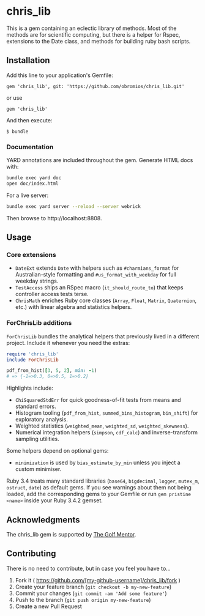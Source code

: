 # chris_lib

This is a gem containing an eclectic library of methods. Most of the methods are for scientific computing, but there is a helper for Rspec, extensions to the Date class, and methods for building ruby bash scripts.

## Installation

Add this line to your application's Gemfile:

```
gem 'chris_lib', git: 'https://github.com/obromios/chris_lib.git'
```
or use
```
gem 'chris_lib'
```

And then execute:

    $ bundle

### Documentation

YARD annotations are included throughout the gem. Generate HTML docs with:

```bash
bundle exec yard doc
open doc/index.html
```

For a live server:

```bash
bundle exec yard server --reload --server webrick
```

Then browse to http://localhost:8808.

## Usage

### Core extensions

- `DateExt` extends `Date` with helpers such as `#charmians_format` for Australian-style formatting and `#us_format_with_weekday` for full weekday strings.
- `TestAccess` ships an RSpec macro (`it_should_route_to`) that keeps controller access tests terse.
- `ChrisMath` enriches Ruby core classes (`Array`, `Float`, `Matrix`, `Quaternion`, etc.) with linear algebra and statistics helpers.

### ForChrisLib additions

`ForChrisLib` bundles the analytical helpers that previously lived in a different project. Include it whenever you need the extras:

```ruby
require 'chris_lib'
include ForChrisLib

pdf_from_hist([3, 5, 2], min: -1)
# => {-1=>0.3, 0=>0.5, 1=>0.2}
```

Highlights include:

- `ChiSquaredStdErr` for quick goodness-of-fit tests from means and standard errors.
- Histogram tooling (`pdf_from_hist`, `summed_bins_histogram`, `bin_shift`) for exploratory analysis.
- Weighted statistics (`weighted_mean`, `weighted_sd`, `weighted_skewness`).
- Numerical integration helpers (`simpson`, `cdf_calc`) and inverse-transform sampling utilities.

Some helpers depend on optional gems:

- `minimization` is used by `bias_estimate_by_min` unless you inject a custom minimiser.

Ruby 3.4 treats many standard libraries (`base64`, `bigdecimal`, `logger`, `mutex_m`, `ostruct`, `date`) as default gems. If you see warnings about them not being loaded, add the corresponding gems to your Gemfile or run `gem pristine <name>` inside your Ruby 3.4.2 gemset.

## Acknowledgments
The chris_lib gem is supported by [The Golf Mentor](https://www.thegolfmentor.com).

## Contributing
There is no need to contribute, but in case you feel you have to...

1. Fork it ( https://github.com/[my-github-username]/chris_lib/fork )
2. Create your feature branch (`git checkout -b my-new-feature`)
3. Commit your changes (`git commit -am 'Add some feature'`)
4. Push to the branch (`git push origin my-new-feature`)
5. Create a new Pull Request
